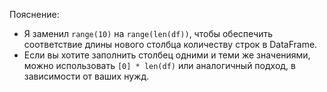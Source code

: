 Пояснение:
- Я заменил `range(10)` на `range(len(df))`, чтобы обеспечить соответствие длины нового столбца количеству строк в DataFrame.
- Если вы хотите заполнить столбец одними и теми же значениями, можно использовать `[0] * len(df)` или аналогичный подход, в зависимости от ваших нужд.
